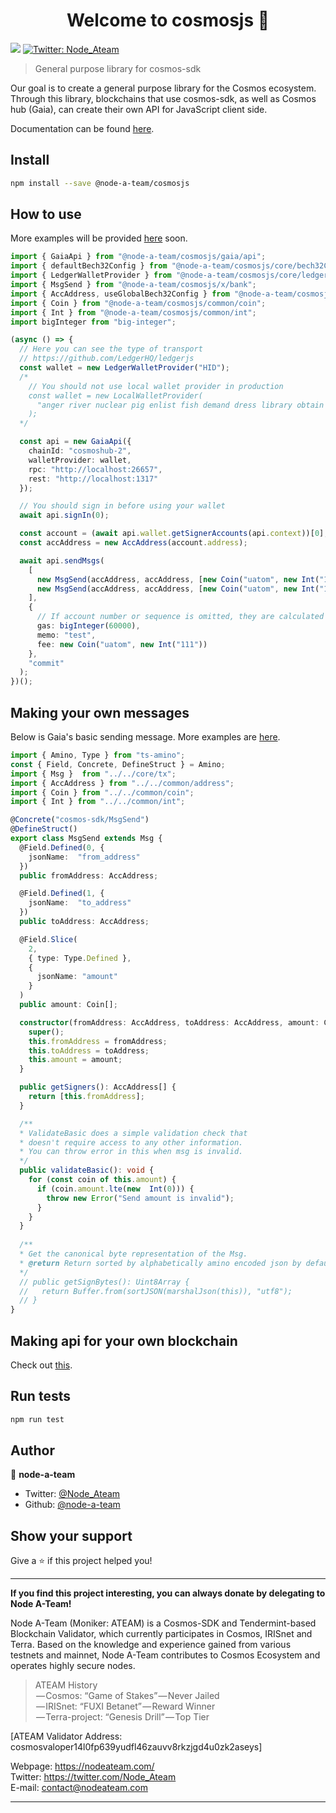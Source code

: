 
<h1  align="center">Welcome to cosmosjs 👋</h1>
<p>
<img  src="https://img.shields.io/badge/version-0.0.1-blue.svg?cacheSeconds=2592000" />
<a  href="https://twitter.com/Node_Ateam">
<img  alt="Twitter: Node_Ateam"  src="https://img.shields.io/twitter/follow/Node_Ateam.svg?style=social"  target="_blank" />
</a>
</p>

> General purpose library for cosmos-sdk

Our goal is to create a general purpose library for the Cosmos ecosystem. Through this library, blockchains that use cosmos-sdk, as well as Cosmos hub (Gaia), can create their own API for JavaScript client side.  

Documentation can be found [here](https://node-a-team.github.io/cosmosjs/).  

## Install
```sh
npm install --save @node-a-team/cosmosjs
```

## How to use
More examples will be provided [here](https://github.com/node-a-team/cosmosjs/tree/master/example) soon.
```ts
import { GaiaApi } from "@node-a-team/cosmosjs/gaia/api";
import { defaultBech32Config } from "@node-a-team/cosmosjs/core/bech32Config";
import { LedgerWalletProvider } from "@node-a-team/cosmosjs/core/ledgerWallet";
import { MsgSend } from "@node-a-team/cosmosjs/x/bank";
import { AccAddress, useGlobalBech32Config } from "@node-a-team/cosmosjs/common/address";
import { Coin } from "@node-a-team/cosmosjs/common/coin";
import { Int } from "@node-a-team/cosmosjs/common/int";
import bigInteger from "big-integer";

(async () => {
  // Here you can see the type of transport
  // https://github.com/LedgerHQ/ledgerjs
  const wallet = new LedgerWalletProvider("HID");
  /*
    // You should not use local wallet provider in production
    const wallet = new LocalWalletProvider(
      "anger river nuclear pig enlist fish demand dress library obtain concert nasty wolf episode ring bargain rely off vibrant iron cram witness extra enforce"
    );
  */

  const api = new GaiaApi({
    chainId: "cosmoshub-2",
    walletProvider: wallet,
    rpc: "http://localhost:26657",
    rest: "http://localhost:1317"
  });

  // You should sign in before using your wallet
  await api.signIn(0);

  const account = (await api.wallet.getSignerAccounts(api.context))[0];
  const accAddress = new AccAddress(account.address);

  await api.sendMsgs(
    [
      new MsgSend(accAddress, accAddress, [new Coin("uatom", new Int("1"))]),
      new MsgSend(accAddress, accAddress, [new Coin("uatom", new Int("1"))])
    ],
    {
      // If account number or sequence is omitted, they are calculated automatically
      gas: bigInteger(60000),
      memo: "test",
      fee: new Coin("uatom", new Int("111"))
    },
    "commit"
  );
})();
```

## Making your own messages
Below is Gaia's basic sending message.
More examples are [here](https://github.com/node-a-team/cosmosjs/tree/master/src/x).
```ts
import { Amino, Type } from "ts-amino";
const { Field, Concrete, DefineStruct } = Amino;
import { Msg }  from "../../core/tx";
import { AccAddress } from "../../common/address";
import { Coin } from "../../common/coin";
import { Int } from "../../common/int";

@Concrete("cosmos-sdk/MsgSend")
@DefineStruct()
export class MsgSend extends Msg {
  @Field.Defined(0, {
    jsonName:  "from_address"
  })
  public fromAddress: AccAddress;

  @Field.Defined(1, {
    jsonName:  "to_address"
  })
  public toAddress: AccAddress;

  @Field.Slice(
    2,
    { type: Type.Defined },
    {
      jsonName: "amount"
    }
  )
  public amount: Coin[];

  constructor(fromAddress: AccAddress, toAddress: AccAddress, amount: Coin[]) {
    super();
    this.fromAddress = fromAddress;
    this.toAddress = toAddress;
    this.amount = amount;
  }

  public getSigners(): AccAddress[] {
    return [this.fromAddress];
  }

  /**
  * ValidateBasic does a simple validation check that
  * doesn't require access to any other information.
  * You can throw error in this when msg is invalid.
  */
  public validateBasic(): void {
    for (const coin of this.amount) {
      if (coin.amount.lte(new  Int(0))) {
        throw new Error("Send amount is invalid");
      }
    }
  }
  
  /**
  * Get the canonical byte representation of the Msg.
  * @return Return sorted by alphabetically amino encoded json by default.
  */
  // public getSignBytes(): Uint8Array {
  //   return Buffer.from(sortJSON(marshalJson(this)), "utf8");
  // }
}
```

## Making api for your own blockchain
Check out [this](https://github.com/node-a-team/cosmosjs/tree/master/src/gaia).

## Run tests
```sh
npm run test
```

## Author
👤 **node-a-team**
* Twitter: [@Node_Ateam](https://twitter.com/Node_Ateam)
* Github: [@node-a-team](https://github.com/node-a-team)

## Show your support
Give a ⭐️ if this project helped you!  
***
**If you find this project interesting, you can always donate by delegating to Node A-Team!**

Node A-Team (Moniker: ATEAM) is a Cosmos-SDK and Tendermint-based Blockchain Validator, which currently participates in Cosmos, IRISnet and Terra. Based on the knowledge and experience gained from various testnets and mainnet, Node A-Team contributes to Cosmos Ecosystem and operates highly secure nodes.
> ATEAM History  
 — Cosmos: “Game of Stakes” — Never Jailed  
 — IRISnet: “FUXI Betanet” — Reward Winner  
 — Terra-project: “Genesis Drill” — Top Tier  

[ATEAM Validator Address: cosmosvaloper14l0fp639yudfl46zauvv8rkzjgd4u0zk2aseys]

Webpage: https://nodeateam.com/  
Twitter: https://twitter.com/Node_Ateam  
E-mail: contact@nodeateam.com  
***
